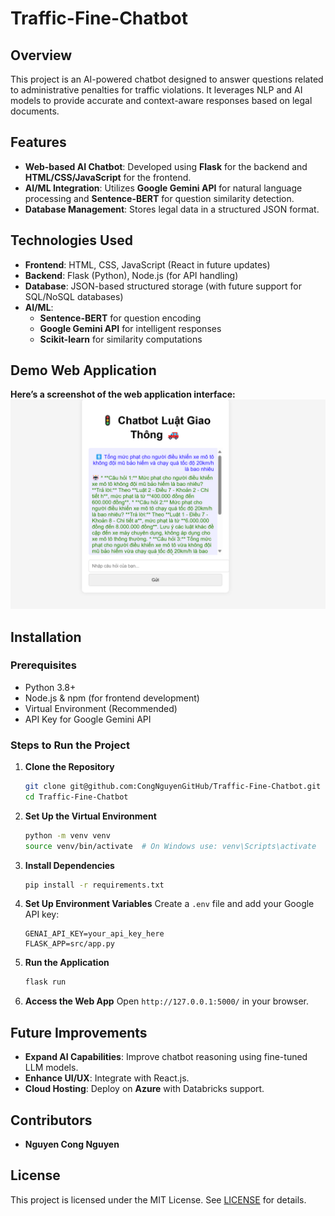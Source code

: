 # Traffic-Fine-Chatbot

## Overview
This project is an AI-powered chatbot designed to answer questions related to administrative penalties for traffic violations. It leverages NLP and AI models to provide accurate and context-aware responses based on legal documents.

## Features
- **Web-based AI Chatbot**: Developed using **Flask** for the backend and **HTML/CSS/JavaScript** for the frontend.
- **AI/ML Integration**: Utilizes **Google Gemini API** for natural language processing and **Sentence-BERT** for question similarity detection.
- **Database Management**: Stores legal data in a structured JSON format.

## Technologies Used
- **Frontend**: HTML, CSS, JavaScript (React in future updates)
- **Backend**: Flask (Python), Node.js (for API handling)
- **Database**: JSON-based structured storage (with future support for SQL/NoSQL databases)
- **AI/ML**:
  - **Sentence-BERT** for question encoding
  - **Google Gemini API** for intelligent responses
  - **Scikit-learn** for similarity computations

## Demo Web Application
**Here’s a screenshot of the web application interface:**
![Demo](src/static/images/demo.png)

## Installation
### Prerequisites
- Python 3.8+
- Node.js & npm (for frontend development)
- Virtual Environment (Recommended)
- API Key for Google Gemini API

### Steps to Run the Project
1. **Clone the Repository**
   ```bash
   git clone git@github.com:CongNguyenGitHub/Traffic-Fine-Chatbot.git
   cd Traffic-Fine-Chatbot
   ```
2. **Set Up the Virtual Environment**
   ```bash
   python -m venv venv
   source venv/bin/activate  # On Windows use: venv\Scripts\activate
   ```
3. **Install Dependencies**
   ```bash
   pip install -r requirements.txt
   ```
4. **Set Up Environment Variables**
   Create a `.env` file and add your Google API key:
   ```
   GENAI_API_KEY=your_api_key_here
   FLASK_APP=src/app.py
   ```
5. **Run the Application**
   ```bash
   flask run
   ```
6. **Access the Web App**
   Open `http://127.0.0.1:5000/` in your browser.


## Future Improvements
- **Expand AI Capabilities**: Improve chatbot reasoning using fine-tuned LLM models.
- **Enhance UI/UX**: Integrate with React.js.
- **Cloud Hosting**: Deploy on **Azure** with Databricks support.

## Contributors
- **Nguyen Cong Nguyen**

## License
This project is licensed under the MIT License. See [LICENSE](LICENSE) for details.


